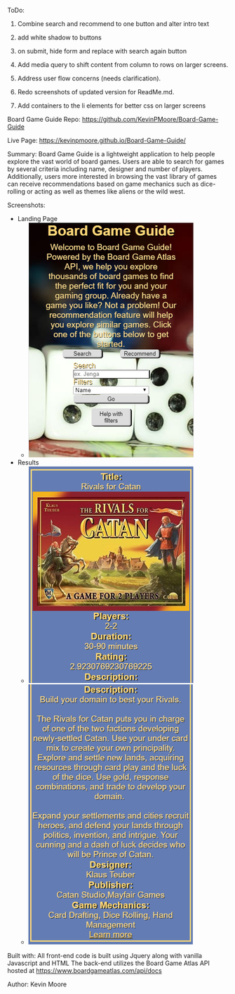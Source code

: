 ToDo:
1. Combine search and recommend to one button and alter intro text

2. add white shadow to buttons

3. on submit, hide form and replace with search again button

4. Add media query to shift content from column to rows on larger screens.

5. Address user flow concerns (needs clarification).

6. Redo screenshots of updated version for ReadMe.md.

7. Add containers to the li elements for better css on larger screens

Board Game Guide
Repo: https://github.com/KevinPMoore/Board-Game-Guide

Live Page: https://kevinpmoore.github.io/Board-Game-Guide/

Summary:
Board Game Guide is a lightweight application to help people explore the vast world of board games.
Users are able to search for games by several criteria including name, designer and number of players.
Additionally, users more interested in browsing the vast library of games can receive recommendations
based on game mechanics such as dice-rolling or acting as well as themes like aliens or the wild west.

Screenshots:
* Landing Page
    * ![a set of dice on a table](./imgs/landing.png)
* Results
    * ![game title, cover image, player count and duration](./imgs/result1.png)
    * ![game description, credits and a link to the official page](./imgs/result2.png)

Built with:
All front-end code is built using Jquery along with vanilla Javascript and HTML
The back-end utilizes the Board Game Atlas API hosted at https://www.boardgameatlas.com/api/docs


Author:
Kevin Moore